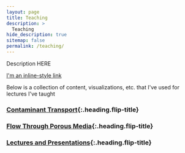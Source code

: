 ```yaml
---
layout: page
title: Teaching
description: >
  Teaching
hide_description: true
sitemap: false
permalink: /teaching/
---
```



Description HERE 



[I'm an inline-style link](/teaching/book/)

Below is a collection of content, visualizations, etc. that I've used for lectures I've taught  

### [Contaminant Transport]{:.heading.flip-title}

### [Flow Through Porous Media]{:.heading.flip-title} 

### [Lectures and Presentations]{:.heading.flip-title} 


[Contaminant Transport]: /_book/intro.html
[Flow Through Porous Media]: /_book/intro.html
[Lectures and Presentations]: /_book/methods.html
